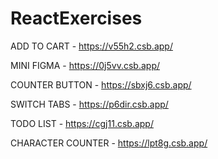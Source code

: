 # ReactExercises

ADD TO CART - https://v55h2.csb.app/

MINI FIGMA - https://0j5vv.csb.app/

COUNTER BUTTON - https://sbxj6.csb.app/

SWITCH TABS - https://p6dir.csb.app/

TODO LIST - https://cgj11.csb.app/

CHARACTER COUNTER - https://lpt8g.csb.app/
